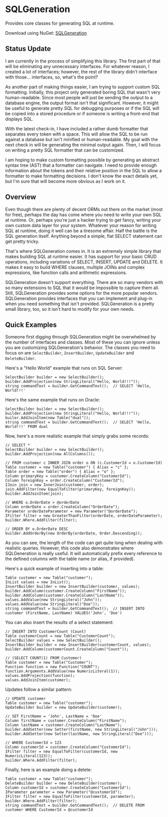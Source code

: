 # SQLGeneration

Provides core classes for generating SQL at runtime.

Download using NuGet: [SQLGeneration](http://nuget.org/packages/SQLGeneration)

## Status Update
I am currently in the process of simplifying this library. The first part of that will be eliminating any unnecessary interfaces. For whatever reason, I created a lot of interfaces; however, the rest of the library didn't interface with those... interfaces, so, what's the point?

As another part of making things easier, I am trying to support custom SQL formatting. Initially, this project only generated boring SQL that wasn't very human-readable. Since most people will just be sending the output to a database engine, the output format isn't that significant. However, it might be useful to generate pretty SQL for debugging purposes or if the SQL will be copied into a stored procedure or if someone is writing a front-end that displays SQL.

With the latest check-in, I have included a rather dumb formatter that separates every token with a space. This will allow the SQL to be run against a database but isn't minified or human-readable. My goal with the next check in will be generating the minimal output again. Then, I will focus on writing a pretty SQL formatter that can be customized.

I am hoping to make custom formatting possible by generating an abstract syntax tree (AST) that a formatter can navigate. I need to provide enough information about the tokens and their relative position in the SQL to allow a formatter to make formatting decisions. I don't know the exact details yet, but I'm sure that will become more obvious as I work on it.

## Overview
Even though there are plenty of decent ORMs out there on the market (most for free), perhaps the day has come where you need to write your own SQL at runtime. Or, perhaps you're just a hacker trying to get fancy, writing your own custom data layer for your system. Whatever your reason for writing SQL at runtime, doing it well can be a tiresome affair. Half the battle is the SQL generation itself. Anything beyond a simple, flat SELECT statement can get pretty tricky.

That's where SQLGeneration comes in. It is an extremely simple library that makes building SQL at runtime easier. It has support for your basic CRUD operations, including variations of SELECT, INSERT, UPDATE and DELETE. It makes it easy to build WHERE clauses, multiple JOINs and complex expressions, like function calls and arithmetic expressions.

SQLGeneration doesn't support everything. There are so many vendors with so many extensions to SQL that it would be impossible to capture them all. Still, SQLGeneration provides some options for the more popular vendors. SQLGeneration provides interfaces that you can implement and plug-in when you need something that isn't provided. SQLGeneration is a pretty small library, too, so it isn't hard to modify for your own needs.

## Quick Examples
Someone first digging through SQLGeneration might be overwhelmed by the number of interfaces and classes. Most of these you can ignore unless you are customizing SQLGeneration's behavior. The classes you need to focus on are `SelectBuilder`, `InsertBuilder`, `UpdateBuilder` and `DeleteBuilder`.

Here's a "Hello World" example that runs on SQL Server:

    SelectBuilder builder = new SelectBuilder();
    builder.AddProjection(new StringLiteral("Hello, World!!!"));
    string commandText = builder.GetCommandText();  // SELECT 'Hello, World!!!' 
    
Here's the same example that runs on Oracle:

    SelectBuilder builder = new SelectBuilder();
    builder.AddProjection(new StringLiteral("Hello, World!!!"));
    builer.AddJoinItem(new Table("dual"));
    string commandText = builder.GetCommandText();  // SELECT 'Hello, World!!!' FROM dual
    
Now, here's a more realistic example that simply grabs some records:

    // SELECT *
    SelectBuilder builder = new SelectBuilder();
    builder.AddProjection(new AllColumns());
    
    // FROM customer c INNER JOIN order o ON (c.CustomerId = o.CustomerId)
    Table customer = new Table("customer") { Alias = "c" };
    Table order = new Table("order") { Alias = "o" };
    Column primaryKey = customer.CreateColumn("CustomerId");
    Column foreignKey = order.CreateColumn("CustomerId");
    IJoin join = new InnerJoin(customer, order);
    join.AddFilter(new EqualToFilter(primaryKey, foreignKey));
    builder.AddJoinItem(join);
    
    // WHERE o.OrderDate > @orderDate
    Column orderDate = order.CreateColumn("OrderDate");
    Parameter orderDateParameter = new Parameter("@orderDate");
    IFilter filter = new GreaterThanFilter(orderDate, orderDateParameter);
    builder.Where.AddFilter(filter);
    
    // ORDER BY o.OrderDate DESC
    builder.AddOrderBy(new OrderBy(orderDate, Order.Descending));

As you can see, the length of the code can get quite long when dealing with realistic queries. However, this code also demonstrates where SQLGeneration is really useful. It will automatically prefix every reference to the defined columns with the table name (or alias, if provided).

Here's a quick example of inserting into a table:

    Table customer = new Table("customer");
    InList values = new InList();
    InsertBuilder builder = new InsertBuilder(customer, values);
    builder.AddColumn(customer.CreateColumn("FirstName"));
    builder.AddColumn(customer.CreateColumn("LastName"));
    values.AddValue(new StringLiteral("John"));
    values.AddValue(new StringLiteral("Doe"));
    string commandText = builder.GetCommandText();  // INSERT INTO customer (FirstName, LastName) VALUES('John', 'Doe')
    
You can also insert the results of a select statement:

    // INSERT INTO CustomerCount (Count)
    Table customerCount = new Table("CustomerCount");
    SelectBuilder values = new SelectBuilder();
    InsertBuilder builder = new InsertBuilder(customerCount, values);
    builder.AddColumn(customerCount.CreateColumn("Count"));
    
    // (SELECT COUNT(1) FROM Customer)
    Table customer = new Table("Customer");
    Function function = new Function("COUNT");
    function.Arguments.AddValue(new NumericLiteral(1));
    values.AddProjection(function);
    values.AddJoinItem(customer);
    
Updates follow a similar pattern:

    // UPDATE customer
    Table customer = new Table("customer");
    UpdateBuilder builder = new UpdateBuilder(customer);
    
    // SET FirstName = 'John', LastName = 'Doe'
    Column firstName = customer.CreateColumn("FirstName");
    Column lastName = customer.CreateColumn("LastName");
    builder.AddSetter(new Setter(firstName, new StringLiteral("John")));
    builder.AddSetter(new Setter(lastName, new StringLiteral("Doe")));
    
    // WHERE CustomerId = 123
    Column customerId = customer.CreateColumn("CustomerId");
    IFilter filter = new EqualToFilter(customerId, new NumericLiteral(123));
    builder.Where.AddFilter(filter);
    
Finally, here is an example doing a delete:

    Table customer = new Table("customer");
    DeleteBuilder builder = new DeleteBuilder(customer);
    Column customerId = customer.CreateColumn("CustomerId");
    IParameter parameter = new Parameter("@customerId");
    IFilter filter = new EqualToFilter(customerId, parameter);
    builder.Where.AddFilter(filter);
    string commandText = builder.GetCommandText();  // DELETE FROM customer WHERE CustomerId = @customerId
